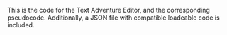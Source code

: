 This is the code for the Text Adventure Editor, and the corresponding pseudocode. Additionally, a JSON file with compatible loadeable code is included.
